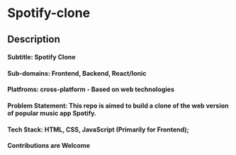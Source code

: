 # Spotify-clone
## Description
#### Subtitle: Spotify Clone
#### Sub-domains: Frontend, Backend, React/Ionic
#### Platfroms: cross-platform - Based on web technologies
#### Problem Statement: This repo is aimed to build a clone of the web version of popular music app Spotify.
#### Tech Stack: HTML, CSS, JavaScript (Primarily for Frontend);
#### Contributions are Welcome  
